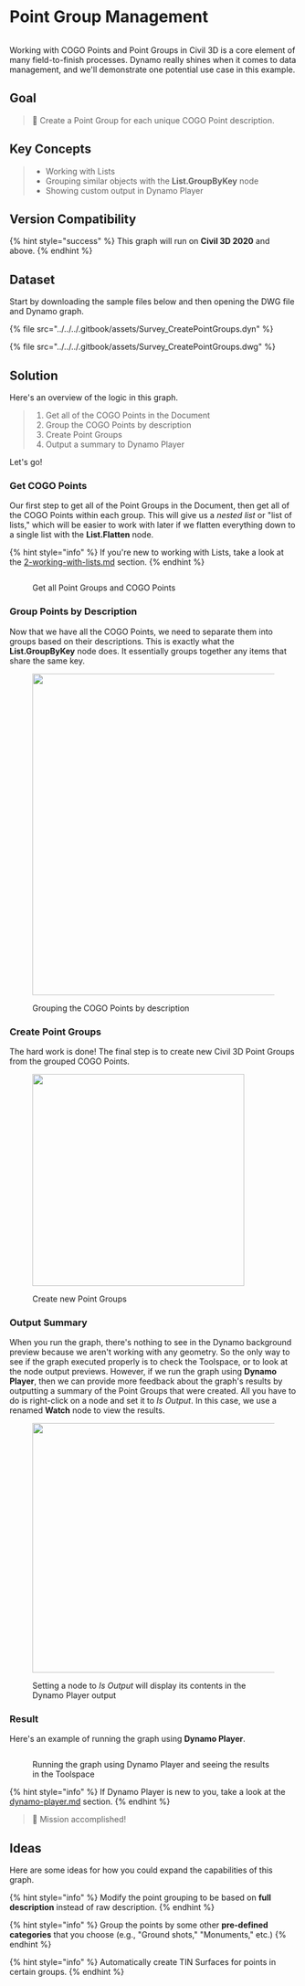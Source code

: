 # Point Group Management

<figure><img src="../../../.gitbook/assets/Survey_CreatePointGroups_Player.gif" alt=""><figcaption></figcaption></figure>

Working with COGO Points and Point Groups in Civil 3D is a core element of many field-to-finish processes. Dynamo really shines when it comes to data management, and we'll demonstrate one potential use case in this example. &#x20;

## Goal

> :dart: Create a Point Group for each unique COGO Point description.&#x20;

## Key Concepts

> * Working with Lists
> * Grouping similar objects with the **List.GroupByKey** node
> * Showing custom output in Dynamo Player

## Version Compatibility

{% hint style="success" %}
This graph will run on **Civil 3D 2020** and above.
{% endhint %}

## Dataset

Start by downloading the sample files below and then opening the DWG file and Dynamo graph.

{% file src="../../../.gitbook/assets/Survey_CreatePointGroups.dyn" %}

{% file src="../../../.gitbook/assets/Survey_CreatePointGroups.dwg" %}

## Solution

Here's an overview of the logic in this graph.

> 1. Get all of the COGO Points in the Document
> 2. Group the COGO Points by description
> 3. Create Point Groups
> 4. Output a summary to Dynamo Player

Let's go!

### Get COGO Points

Our first step to get all of the Point Groups in the Document, then get all of the COGO Points within each group. This will give us a _nested list_ or "list of lists," which will be easier to work with later if we flatten everything down to a single list with the **List.Flatten** node.

{% hint style="info" %}
If you're new to working with Lists, take a look at the [2-working-with-lists.md](../../../5\_essential\_nodes\_and\_concepts/5-4\_designing-with-lists/2-working-with-lists.md "mention") section.
{% endhint %}

<figure><img src="../../../.gitbook/assets/Survey_CreatePointGroups_GetPoints.png" alt=""><figcaption><p>Get all Point Groups and COGO Points </p></figcaption></figure>

### Group Points by Description

Now that we have all the COGO Points, we need to separate them into groups based on their descriptions. This is exactly what the **List.GroupByKey** node does. It essentially groups together any items that share the same key.

<figure><img src="../../../.gitbook/assets/Survey_CreatePointGroups_GroupPoints.png" alt="" width="563"><figcaption><p>Grouping the COGO Points by description</p></figcaption></figure>

### Create Point Groups

The hard work is done! The final step is to create new Civil 3D Point Groups from the grouped COGO Points.

<figure><img src="../../../.gitbook/assets/Survey_CreatePointGroups_CreatePointGroups.png" alt="" width="371"><figcaption><p>Create new Point Groups</p></figcaption></figure>

### Output Summary

When you run the graph, there's nothing to see in the Dynamo background preview because we aren't working with any geometry. So the only way to see if the graph executed properly is to check the Toolspace, or to look at the node output previews. However, if we run the graph using **Dynamo Player**, then we can provide more feedback about the graph's results by outputting a summary of the Point Groups that were created. All you have to do is right-click on a node and set it to _Is Output_. In this case, we use a renamed **Watch** node to view the results.

<figure><img src="../../../.gitbook/assets/Survey_CreatePointGroups_Output.png" alt="" width="437"><figcaption><p>Setting a node to <em>Is Output</em> will display its contents in the Dynamo Player output</p></figcaption></figure>

### Result

Here's an example of running the graph using **Dynamo Player**.

<figure><img src="../../../.gitbook/assets/Survey_CreatePointGroups_Player.gif" alt=""><figcaption><p>Running the graph using Dynamo Player and seeing the results in the Toolspace</p></figcaption></figure>

{% hint style="info" %}
If Dynamo Player is new to you, take a look at the [dynamo-player.md](../../dynamo-player.md "mention") section.
{% endhint %}

> :tada: Mission accomplished!

## Ideas

Here are some ideas for how you could expand the capabilities of this graph.

{% hint style="info" %}
Modify the point grouping to be based on **full description** instead of raw description.
{% endhint %}

{% hint style="info" %}
Group the points by some other **pre-defined categories** that you choose (e.g., "Ground shots," "Monuments," etc.)
{% endhint %}

{% hint style="info" %}
Automatically create TIN Surfaces for points in certain groups.
{% endhint %}
